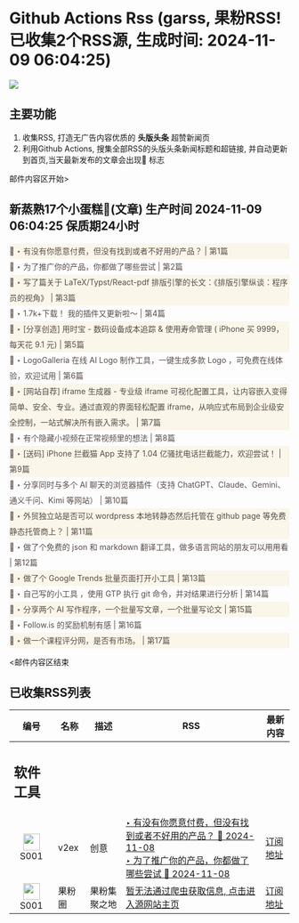 # Github Actions Rss (garss, 果粉RSS! 已收集2个RSS源, 生成时间: 2024-11-09 06:04:25)

![](https://cdn.jsdelivr.net/gh/xinkeji/garss/_media/ga-rss.png)



## 主要功能
1. 收集RSS, 打造无广告内容优质的 **头版头条** 超赞新闻页
2. 利用Github Actions, 搜集全部RSS的头版头条新闻标题和超链接, 并自动更新到首页,当天最新发布的文章会出现🌈 标志

邮件内容区开始>
<h2>新蒸熟17个小蛋糕🍰(文章) 生产时间 2024-11-09 06:04:25 保质期24小时</h2>

<div style='line-height:3;background-color:#FAF6EA;' ><a href='https://www.v2ex.com/t/1087606#reply98' style="line-height:2;text-decoration:none;display:block;color:#584D49;">🌈 ‣ 有没有你愿意付费，但没有找到或者不好用的产品？ | 第1篇</a></div><div style='line-height:3;' ><a href='https://www.v2ex.com/t/1087903#reply1' style="line-height:2;text-decoration:none;display:block;color:#584D49;">🌈 ‣ 为了推广你的产品，你都做了哪些尝试 | 第2篇</a></div><div style='line-height:3;background-color:#FAF6EA;' ><a href='https://www.v2ex.com/t/1087770#reply11' style="line-height:2;text-decoration:none;display:block;color:#584D49;">🌈 ‣ 写了篇关于 LaTeX/Typst/React-pdf 排版引擎的长文：《排版引擎纵谈：程序员的视角》 | 第3篇</a></div><div style='line-height:3;' ><a href='https://www.v2ex.com/t/1087895#reply2' style="line-height:2;text-decoration:none;display:block;color:#584D49;">🌈 ‣ 1.7k+下载！ 我的插件又更新啦～ | 第4篇</a></div><div style='line-height:3;background-color:#FAF6EA;' ><a href='https://www.v2ex.com/t/1087808#reply6' style="line-height:2;text-decoration:none;display:block;color:#584D49;">🌈 ‣ [分享创造] 用时宝 - 数码设备成本追踪 & 使用寿命管理 ( iPhone 买 9999，每天花 9.1 元) | 第5篇</a></div><div style='line-height:3;' ><a href='https://www.v2ex.com/t/1087775#reply9' style="line-height:2;text-decoration:none;display:block;color:#584D49;">🌈 ‣ LogoGalleria 在线 AI Logo 制作工具，一键生成多款 Logo ，可免费在线体验，欢迎试用 | 第6篇</a></div><div style='line-height:3;background-color:#FAF6EA;' ><a href='https://www.v2ex.com/t/1087857#reply9' style="line-height:2;text-decoration:none;display:block;color:#584D49;">🌈 ‣ [网站自荐] iframe 生成器 - 专业级 iframe 可视化配置工具，让内容嵌入变得简单、安全、专业。通过直观的界面轻松配置 iframe，从响应式布局到企业级安全控制，一站式解决所有嵌入需求。 | 第7篇</a></div><div style='line-height:3;' ><a href='https://www.v2ex.com/t/1087847#reply5' style="line-height:2;text-decoration:none;display:block;color:#584D49;">🌈 ‣ 有个隐藏小视频在正常视频里的想法 | 第8篇</a></div><div style='line-height:3;background-color:#FAF6EA;' ><a href='https://www.v2ex.com/t/1087796#reply26' style="line-height:2;text-decoration:none;display:block;color:#584D49;">🌈 ‣ [送码] iPhone 拦截猫 App 支持了 1.04 亿骚扰电话拦截能力，欢迎尝试！ | 第9篇</a></div><div style='line-height:3;' ><a href='https://www.v2ex.com/t/1087789#reply2' style="line-height:2;text-decoration:none;display:block;color:#584D49;">🌈 ‣ 分享同时与多个 AI 聊天的浏览器插件（支持 ChatGPT、Claude、Gemini、通义千问、Kimi 等网站） | 第10篇</a></div><div style='line-height:3;background-color:#FAF6EA;' ><a href='https://www.v2ex.com/t/1087754#reply1' style="line-height:2;text-decoration:none;display:block;color:#584D49;">🌈 ‣ 外贸独立站是否可以 wordpress 本地转静态然后托管在 github page 等免费静态托管商上？ | 第11篇</a></div><div style='line-height:3;' ><a href='https://www.v2ex.com/t/1087700#reply3' style="line-height:2;text-decoration:none;display:block;color:#584D49;">🌈 ‣ 做了个免费的 json 和 markdown 翻译工具，做多语言网站的朋友可以用用看 | 第12篇</a></div><div style='line-height:3;background-color:#FAF6EA;' ><a href='https://www.v2ex.com/t/1087761#reply0' style="line-height:2;text-decoration:none;display:block;color:#584D49;">🌈 ‣ 做了个 Google Trends 批量页面打开小工具 | 第13篇</a></div><div style='line-height:3;' ><a href='https://www.v2ex.com/t/1087718#reply0' style="line-height:2;text-decoration:none;display:block;color:#584D49;">🌈 ‣ 自己写的小工具 ，使用 GTP 执行 git 命令，并对结果进行分析 | 第14篇</a></div><div style='line-height:3;background-color:#FAF6EA;' ><a href='https://www.v2ex.com/t/1087707#reply0' style="line-height:2;text-decoration:none;display:block;color:#584D49;">🌈 ‣ 分享两个 AI 写作程序，一个批量写文章，一个批量写论文 | 第15篇</a></div><div style='line-height:3;' ><a href='https://www.v2ex.com/t/1087653#reply9' style="line-height:2;text-decoration:none;display:block;color:#584D49;">🌈 ‣ Follow.is 的奖励机制有感 | 第16篇</a></div><div style='line-height:3;background-color:#FAF6EA;' ><a href='https://www.v2ex.com/t/1087787#reply2' style="line-height:2;text-decoration:none;display:block;color:#584D49;">🌈 ‣ 做一个课程评分网，是否有市场。 | 第17篇</a></div>

<邮件内容区结束

## 已收集RSS列表

| 编号 | 名称 | 描述 | RSS | 最新内容 |
| --- | --- | --- | --- | --- |
| <h2 id="软件工具">软件工具</h2> |  |   |  |  |
| <div id="S001" style="text-align: center;"><img src="https://cdn.jsdelivr.net/gh/zhaoolee/garss/_media/favicon/S001.png" width="30px" style="width:30px;height: auto;"/><br><span>S001</span></div> | v2ex | 创意 | [‣ 有没有你愿意付费，但没有找到或者不好用的产品？ 🌈 2024-11-08](https://www.v2ex.com/t/1087606#reply98)<br/>[‣ 为了推广你的产品，你都做了哪些尝试 🌈 2024-11-08](https://www.v2ex.com/t/1087903#reply1) | [订阅地址](https://www.v2ex.com/feed/tab/creative.xml) |
| <div id="S001" style="text-align: center;"><img src="https://cdn.jsdelivr.net/gh/zhaoolee/garss/_media/favicon/S001.png" width="30px" style="width:30px;height: auto;"/><br><span>S001</span></div> | 果粉圈 | 果粉集聚之地 | [暂无法通过爬虫获取信息, 点击进入源网站主页](https://g0f.cn) | [订阅地址](https://g0f.cn/rss.xml) |




